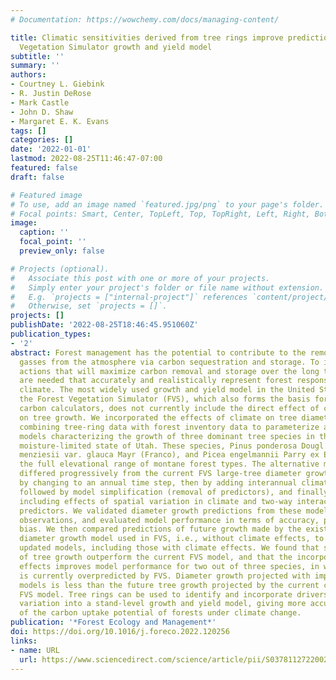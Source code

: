 ```yaml
---
# Documentation: https://wowchemy.com/docs/managing-content/

title: Climatic sensitivities derived from tree rings improve predictions of the Forest
  Vegetation Simulator growth and yield model
subtitle: ''
summary: ''
authors:
- Courtney L. Giebink
- R. Justin DeRose
- Mark Castle
- John D. Shaw
- Margaret E. K. Evans
tags: []
categories: []
date: '2022-01-01'
lastmod: 2022-08-25T11:46:47-07:00
featured: false
draft: false

# Featured image
# To use, add an image named `featured.jpg/png` to your page's folder.
# Focal points: Smart, Center, TopLeft, Top, TopRight, Left, Right, BottomLeft, Bottom, BottomRight.
image:
  caption: ''
  focal_point: ''
  preview_only: false

# Projects (optional).
#   Associate this post with one or more of your projects.
#   Simply enter your project's folder or file name without extension.
#   E.g. `projects = ["internal-project"]` references `content/project/deep-learning/index.md`.
#   Otherwise, set `projects = []`.
projects: []
publishDate: '2022-08-25T18:46:45.951060Z'
publication_types:
- '2'
abstract: Forest management has the potential to contribute to the removal of greenhouse
  gasses from the atmosphere via carbon sequestration and storage. To identify management
  actions that will maximize carbon removal and storage over the long term, models
  are needed that accurately and realistically represent forest responses to changing
  climate. The most widely used growth and yield model in the United States (U.S.),
  the Forest Vegetation Simulator (FVS), which also forms the basis for several forest
  carbon calculators, does not currently include the direct effect of climate variation
  on tree growth. We incorporated the effects of climate on tree diameter growth by
  combining tree-ring data with forest inventory data to parameterize a suite of alternative
  models characterizing the growth of three dominant tree species in the arid and
  moisture-limited state of Utah. These species, Pinus ponderosa Dougl. ex Laws, Pseudotsuga
  menziesii var. glauca Mayr (Franco), and Picea engelmannii Parry ex Engelm., encompass
  the full elevational range of montane forest types. The alternative models we considered
  differed progressively from the current FVS large-tree diameter growth model, first
  by changing to an annual time step, then by adding interannual climate effects,
  followed by model simplification (removal of predictors), and finally, complexification,
  including effects of spatial variation in climate and two-way interactions between
  predictors. We validated diameter growth predictions from these models with independent
  observations, and evaluated model performance in terms of accuracy, precision, and
  bias. We then compared predictions of future growth made by the existing large-tree
  diameter growth model used in FVS, i.e., without climate effects, to those of our
  updated models, including those with climate effects. We found that simpler models
  of tree growth outperform the current FVS model, and that the incorporation of climate
  effects improves model performance for two out of three species, in which growth
  is currently overpredicted by FVS. Diameter growth projected with improved, climate-sensitive
  models is less than the future tree growth projected by the current climate-insensitive
  FVS model. Tree rings can be used to identify and incorporate drivers of growth
  variation into a stand-level growth and yield model, giving more accurate predictions
  of the carbon uptake potential of forests under climate change.
publication: '*Forest Ecology and Management*'
doi: https://doi.org/10.1016/j.foreco.2022.120256
links:
- name: URL
  url: https://www.sciencedirect.com/science/article/pii/S037811272200250X
---
```

